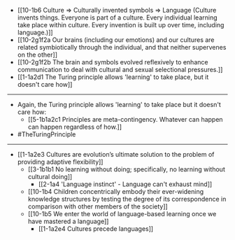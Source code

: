 - [[10-1b6 Culture ⇒ Culturally invented symbols ⇒ Language (Culture invents things. Everyone is part of a culture. Every individual learning take place within culture. Every invention is built up over time, including language.)]]
- [[10-2g1f2a Our brains (including our emotions) and our cultures are related symbiotically through the individual, and that neither supervenes on the other]]
- [[10-2g1f2b The brain and symbols evolved reflexively to enhance communication to deal with cultural and sexual selectional pressures.]]
- [[1-1a2d1 The Turing principle allows 'learning' to take place, but it doesn't care how]]
---
- Again, the Turing principle allows 'learning' to take place but it doesn't care how:
  - [[5-1b1a2c1 Principles are meta-contingency. Whatever can happen can happen regardless of how.]]
- #TheTuringPrinciple 
---
- [[1-1a2e3 Cultures are evolution’s ultimate solution to the problem of providing adaptive flexibility]]
  - [[3-1b1b1 No learning without doing; specifically, no learning without cultural doing]]
    - [[2-1a4 'Language instinct' - Language can't exhaust mind]]
  - [[10-1b4 Children concentrically embody their ever-widening knowledge structures by testing the degree of its correspondence in comparison with other members of the society]]
  - [[10-1b5 We enter the world of language-based learning once we have mastered a language]]
    - [[1-1a2e4 Cultures precede languages]]